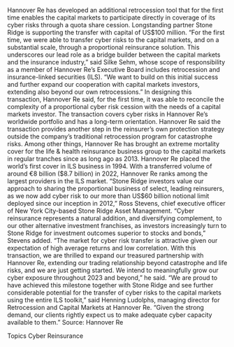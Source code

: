 Hannover Re has developed an additional retrocession tool that for the first time enables the capital markets to participate directly in coverage of its cyber risks through a quota share cession. Longstanding partner Stone Ridge is supporting the transfer with capital of US$100 million.
“For the first time, we were able to transfer cyber risks to the capital markets, and on a substantial scale, through a proportional reinsurance solution. This underscores our lead role as a bridge builder between the capital markets and the insurance industry,” said Silke Sehm, whose scope of responsibility as a member of Hannover Re’s Executive Board includes retrocession and insurance-linked securities (ILS). “We want to build on this initial success and further expand our cooperation with capital markets investors, extending also beyond our own retrocessions.”
In designing this transaction, Hannover Re said, for the first time, it was able to reconcile the complexity of a proportional cyber risk cession with the needs of a capital markets investor. The transaction covers cyber risks in Hannover Re’s worldwide portfolio and has a long-term orientation.
Hannover Re said the transaction provides another step in the reinsurer’s own protection strategy outside the company’s traditional retrocession program for catastrophe risks. Among other things, Hannover Re has brought an extreme mortality cover for the life & health reinsurance business group to the capital markets in regular tranches since as long ago as 2013.
Hannover Re placed the world’s first cover in ILS business in 1994. With a transferred volume of around €8 billion ($8.7 billion) in 2022, Hannover Re ranks among the largest providers in the ILS market.
“Stone Ridge investors value our approach to sharing the proportional business of select, leading reinsurers, as we now add cyber risk to our more than US$60 billion notional limit deployed since our inception in 2012,” Ross Stevens, chief executive officer of New York City-based Stone Ridge Asset Management.
“Cyber reinsurance represents a natural addition, and diversifying complement, to our other alternative investment franchises, as investors increasingly turn to Stone Ridge for investment outcomes superior to stocks and bonds,” Stevens added.
“The market for cyber risk transfer is attractive given our expectation of high average returns and low correlation. With this transaction, we are thrilled to expand our treasured partnership with Hannover Re, extending our trading relationship beyond catastrophe and life risks, and we are just getting started. We intend to meaningfully grow our cyber exposure throughout 2023 and beyond,” he said.
“We are proud to have achieved this milestone together with Stone Ridge and see further considerable potential for the transfer of cyber risks to the capital markets using the entire ILS toolkit,” said Henning Ludolphs, managing director for Retrocession and Capital Markets at Hannover Re. “Given the strong demand, our clients rightly expect us to make adequate cyber capacity available to them.”
Source: Hannover Re

Topics
Cyber
Reinsurance

